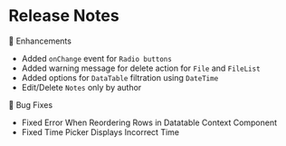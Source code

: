 # Release Notes
💪 Enhancements
- Added `onChange` event for `Radio buttons`
- Added warning message for delete action for `File` and `FileList`
- Added options for `DataTable` filtration using `DateTime`
- Edit/Delete `Notes` only by author 

🐞 Bug Fixes
- Fixed Error When Reordering Rows in Datatable Context Component
- Fixed Time Picker Displays Incorrect Time
